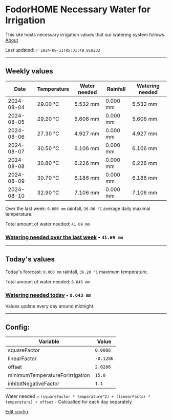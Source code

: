 # FodorHOME Necessary Water for Irrigation

This site hosts necessary irrigation values that our watering system follows. [About](https://github.com/redyau/irrigation)

Last updated: ✅ `2024-08-11T05:31:49.818232`

---

## Weekly values

| Date | Temperature | Water needed | Rainfall | Watering needed |
|-----|-----|-----|-----|-----|
| 2024-08-04 | 29.00 °C | 5.532 mm | 0.000 mm | 5.532 mm |
| 2024-08-05 | 29.20 °C | 5.606 mm | 0.000 mm | 5.606 mm |
| 2024-08-06 | 27.30 °C | 4.927 mm | 0.000 mm | 4.927 mm |
| 2024-08-07 | 30.50 °C | 6.106 mm | 0.000 mm | 6.106 mm |
| 2024-08-08 | 30.80 °C | 6.226 mm | 0.000 mm | 6.226 mm |
| 2024-08-09 | 30.70 °C | 6.186 mm | 0.000 mm | 6.186 mm |
| 2024-08-10 | 32.90 °C | 7.106 mm | 0.000 mm | 7.106 mm |


Over the last week: `0.000 mm` rainfall, `30.06 °C` average daily maximal temperature.

Total amount of water needed: `41.69 mm`

### [Watering needed over the last week](lastweek.txt) - `41.69 mm`

---

## Today's values

Today's forecast: `0.000 mm` rainfall, `36.20 °C` maximum temperature.

Total amount of water needed: `8.643 mm`

### [Watering needed today](today.txt) - `8.643 mm`

Values update every day around midnight.

---

## Config:

| Variable | Value |
|-----|-----|
| squareFactor | `0.0086` |
| linearFactor | `-0.1286` |
| offset | `2.0286` |
| minimumTemperatureForIrrigation | `15.0` |
| inhibitNegativeFactor | `1.1` |

Water needed = `(squareFactor * temperature^2) + (linearFactor * temperature) + offset` - Calcualted for each day separately.

[Edit config](https://github.com/RedyAu/irrigation/edit/main/config.json)

